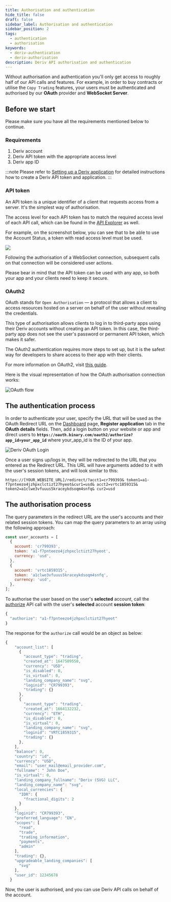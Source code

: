 ```yaml
---
title: Authorisation and authentication
hide_title: false
draft: false
sidebar_label: Authorisation and authentication
sidebar_position: 2
tags:
  - authentication
  - authorisation
keywords:
  - deriv-authentication
  - deriv-authorisation
description: Deriv API authorisation and authentication
---
```

Without authorisation and authentication you'll only get access to roughly half of our API calls and features. For example, in order to buy contracts or utilise the `Copy Trading` features, your users must be authenticated and authorised by our **OAuth** provider and **WebSocket Server**.

## Before we start

Please make sure you have all the requirements mentioned below to continue.

### Requirements

1. Deriv account 
2. Deriv API token with the appropriate access level
3. Deriv app ID 

:::note
Please refer to [Setting up a Deriv application](docs/setting-up-a-deriv-application.md) for detailed instructions how to create a Deriv API token and application.
:::

### API token

An API token is a unique identifier of a client that requests access from a server. It's the simplest way of authorisation.

The access level for each API token has to match the required access level of each API call, which can be found in the [API Explorer](https://api.deriv.com/api-explorer) as well.

For example, on the screenshot below, you can see that to be able to use the Account Status, a token with read access level must be used.

![](/img/acc_status_scope_api_explorer.png)

Following the authorisation of a WebSocket connection, subsequent calls on that connection will be considered user actions.

Please bear in mind that the API token can be used with any app, so both your app and your clients need to keep it secure.

### OAuth2

OAuth stands for `Open Authorisation` — a protocol that allows a client to access resources hosted on a server on behalf of the user without revealing the credentials.

This type of authorisation allows clients to log in to third-party apps using their Deriv accounts without creating an API token. In this case, the third-party app does not see the user's password or permanent API token, which makes it safer.

The OAuth2 authentication requires more steps to set up, but it is the safest way for developers to share access to their app with their clients.

For more information on OAuth2, visit [this guide](https://aaronparecki.com/oauth-2-simplified/).

Here is the visual representation of how the OAuth authorisation connection works:

![OAuth flow](/img/how_oauth_works.png 'OAuth flow')

## The authentication process

In order to authenticate your user, specify the URL that will be used as the OAuth Redirect URL on the [Dashboard](/dashboard) page, **Register application** tab in the **OAuth details** fields. Then, add a login button on your website or app and direct users to **`https://oauth.binary.com/oauth2/authorize?app_id=your_app_id`** where your_app_id is the ID of your app.

![Deriv OAuth Login](/img/oauth_login.png 'Deriv OAuth Login')

Once a user signs up/logs in, they will be redirected to the URL that you entered as the Redirect URL. This URL will have arguments added to it with the user's session tokens, and will look similar to this:

`https://[YOUR_WEBSITE_URL]/redirect/?acct1=cr799393& token1=a1-f7pnteezo4jzhpxclctizt27hyeot&cur1=usd& acct2=vrtc1859315& token2=a1clwe3vfuuus5kraceykdsoqm4snfq& cur2=usd`

## The authorisation process

The query parameters in the redirect URL are the user's accounts and their related session tokens. You can map the query parameters to an array using the following approach:

```js
const user_accounts = [
  {
    account: 'cr799393',
    token: 'a1-f7pnteezo4jzhpxclctizt27hyeot',
    currency: 'usd',
  },
  {
    account: 'vrtc1859315',
    token: 'a1clwe3vfuuus5kraceykdsoqm4snfq',
    currency: 'usd',
  },
];
```
To authorise the user based on the user's **selected** account, call the [authorize](https://api.deriv.com/api-explorer#authorize)  API call with the user's **selected** account **session token**:
```js
{
  "authorize": "a1-f7pnteezo4jzhpxclctizt27hyeot"
}
```

The response for the `authorize` call would be an object as below:
```js
{
    "account_list": [
      {
        "account_type": "trading",
        "created_at": 1647509550,
        "currency": "USD",
        "is_disabled": 0,
        "is_virtual": 0,
        "landing_company_name": "svg",
        "loginid": "CR799393",
        "trading": {}
      },
      {
        "account_type": "trading",
        "created_at": 1664132232,
        "currency": "ETH",
        "is_disabled": 0,
        "is_virtual": 0,
        "landing_company_name": "svg",
        "loginid": "VRTC1859315",
        "trading": {}
      },
    ],
    "balance": 0,
    "country": "id",
    "currency": "USD",
    "email": "user_mail@email_provider.com",
    "fullname": " John Doe",
    "is_virtual": 0,
    "landing_company_fullname": "Deriv (SVG) LLC",
    "landing_company_name": "svg",
    "local_currencies": {
      "IDR": {
        "fractional_digits": 2
      }
    },
    "loginid": "CR799393",
    "preferred_language": "EN",
    "scopes": [
      "read",
      "trade",
      "trading_information",
      "payments",
      "admin"
    ],
    "trading": {},
    "upgradeable_landing_companies": [
      "svg"
    ],
    "user_id": 12345678
  }
```
Now, the user is authorised, and you can use Deriv API calls on behalf of the account.
